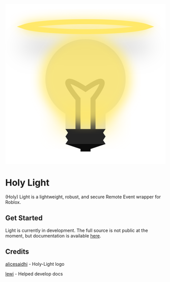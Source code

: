 <div align="center">
  <img src="./docs/assets/images/light.png" class="center">
</div>

# Holy Light

(Holy) Light is a lightweight, robust,  and secure Remote Event wrapper for Roblox.

## Get Started

Light is currently in development. The full source is not public at the moment, but documentation is available [here](https://light.ardi.gg/).

## Credits

[alicesaidhi](https://github.com/alicesaidhi/) - Holy-Light logo

[lewi](https://github.com/lewisakura/) - Helped develop docs
